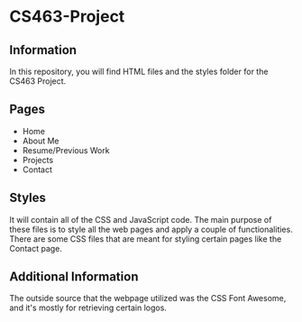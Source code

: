 # CS463-Project
## Information
In this repository, you will find HTML files and the styles folder for the CS463 Project.

## Pages
- Home
- About Me
- Resume/Previous Work
- Projects
- Contact

## Styles
It will contain all of the CSS and JavaScript code. The main purpose of these files is to style all the web pages and apply a couple of functionalities.
There are some CSS files that are meant for styling certain pages like the Contact page.

## Additional Information
The outside source that the webpage utilized was the CSS Font Awesome, and it's mostly for retrieving certain logos.
